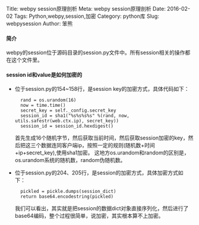 Title: webpy session原理剖析
Meta: webpy session原理剖析
Date: 2016-02-02
Tags: Python,webpy,session,加密
Category: python库
Slug: webpysession
Author: 笨熊

#### 简介
webpy的session位于源码目录的session.py文件中。所有session相关的操作都在这个文件里。

#### session id和value是如何加密的

* 位于session.py的154~158行，是session key的加密方式，具体代码如下：
		
		rand = os.urandom(16)
		now = time.time()
		secret_key = self._config.secret_key
		session_id = sha1("%s%s%s%s" %(rand, now, utils.safestr(web.ctx.ip), secret_key))
		session_id = session_id.hexdigest()
	首先生成16个随机字节，然后获取当前时间，然后获取session加密的key，然后把这三个数据连同客户端ip，按照一定的规则(随机数+时间+ip+secret_key),使用sha1加密。
	这地方os.urandom和random的区别是，os.urandom系统的随机数，random伪随机数。
		

* 位于session.py的204、205行，是session的加密方式，具体加密方式如下：
		
		pickled = pickle.dumps(session_dict)
		return base64.encodestring(pickled)
	我们可以看出，其实就是把session的数据dict对象直接序列化，然后进行了base64编码，整个过程很简单，说加密，其实根本算不上加密。
